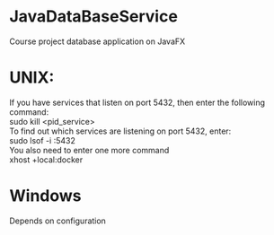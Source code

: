 # JavaDataBaseService
Course project database application on JavaFX  
# UNIX:  
If you have services that listen on port 5432, then enter the following command:  
sudo kill <pid_service>  
To find out which services are listening on port 5432, enter:  
sudo lsof -i :5432  
You also need to enter one more command  
xhost +local:docker  
# Windows  
Depends on configuration  
